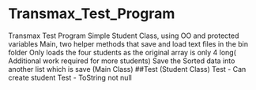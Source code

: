 # Transmax_Test_Program
Transmax Test Program
Simple Student Class, using OO and protected variables
Main,  two helper methods that save and load text files in the bin folder
Only loads the four students as the original array is only 4 long( Additional work required for more students)
Save the Sorted data into another list which is save (Main Class)
##Test (Student Class)
Test - Can create student
Test - ToString not null
